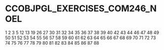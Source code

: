 # CCOBJPGL_EXERCISES_COM246_NOEL




1
2
3
5
12
13
19
26
27
30
31
32
34
35
36
37
38
39
40
42
43
44
46
47
48
49
50
51
52
53
54
55
56
57
58
59
60
61
62
63
64
65
66
67
68
69
70
71
72
73
74
75
76
77
78
79
80
81
82
83
84
85
86
87
88
